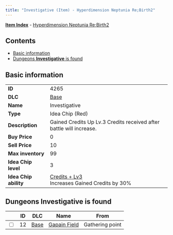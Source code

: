 ```yaml
---
title: "Investigative (Item) - Hyperdimension Neptunia Re;Birth2"
---
```


[**Item Index**](/neptunia/rb2/item/index.html) - [Hyperdimension Neptunia Re;Birth2](/neptunia/rb2)

## Contents

- [Basic information](#basic-information)
- [Dungeons **Investigative** is found](#dungeons-investigative-is-found)

## Basic information

|   |   |
| -- | -- |
| **ID** | 4265 |
| **DLC** | [Base](/neptunia/rb2/dlc/0-base.html) |
| **Name** | Investigative |
| **Type** | Idea Chip (Red) |
| **Description** | Gained Credits Up Lv.3 Credits received after battle will increase. |
| **Buy Price** | 0 |
| **Sell Price** | 10 |
| **Max inventory** | 99 |
| **Idea Chip level** | 3 |
| **Idea Chip ability** | [Credits + Lv3](/neptunia/rb2/ability/0-9664-credits-lv3.html)<br />Increases Gained Credits by 30% |

## Dungeons **Investigative** is found

|    | ID | DLC | Name | From |
| -- | -- | --- | ---- | ---- |
| <input type="checkbox" id="rb2-dungeon-0-12" class="trackbox" /> | 12 | [Base](/neptunia/rb2/dlc/0-base.html) | [Gapain Field](/neptunia/rb2/dungeon/0-12-gapain-field.html) | Gathering point |